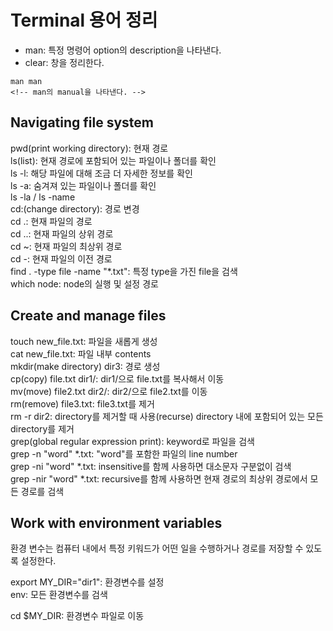 # Terminal 용어 정리

- man: 특정 명령어 option의 description을 나타낸다.
- clear: 창을 정리한다.

```
man man
<!-- man의 manual을 나타낸다. -->
```

## **Navigating file system**

pwd(print working directory): 현재 경로
<br/>
ls(list): 현재 경로에 포함되어 있는 파일이나 폴더를 확인
<br/>
ls -l: 해당 파일에 대해 조금 더 자세한 정보를 확인
<br/>
ls -a: 숨겨져 있는 파일이나 폴더를 확인
<br/>
ls -la / ls -name
<br/>
cd:(change directory): 경로 변경
<br/>
cd .: 현재 파일의 경로
<br/>
cd ..: 현재 파일의 상위 경로
<br/>
cd ~: 현재 파일의 최상위 경로
<br/>
cd -: 현재 파일의 이전 경로
<br/>
find . -type file -name "\*.txt": 특정 type을 가진 file을 검색
<br/>
which node: node의 실행 및 설정 경로

## **Create and manage files**

touch new_file.txt: 파일을 새롭게 생성
<br/>
cat new_file.txt: 파일 내부 contents
<br/>
mkdir(make directory) dir3: 경로 생성
<br/>
cp(copy) file.txt dir1/: dir1/으로 file.txt를 복사해서 이동
<br/>
mv(move) file2.txt dir2/: dir2/으로 file2.txt를 이동
<br/>
rm(remove) file3.txt: file3.txt를 제거
<br/>
rm -r dir2: directory를 제거할 때 사용(recurse) directory 내에 포함되어 있는 모든 directory를 제거
<br/>
grep(global regular expression print): keyword로 파일을 검색
<br/>
grep -n "word" \*.txt: "word"를 포함한 파일의 line number
<br/>
grep -ni "word" \*.txt:
insensitive를 함께 사용하면 대소문자 구분없이 검색
<br/>
grep -nir "word" \*.txt: recursive를 함께 사용하면 현재 경로의 최상위 경로에서 모든 경로를 검색

## **Work with environment variables**

환경 변수는 컴퓨터 내에서 특정 키워드가 어떤 일을 수행하거나 경로를 저장할 수 있도록 설정한다.

export MY_DIR="dir1": 환경변수를 설정
<br/>
env: 모든 환경변수를 검색

cd $MY_DIR: 환경변수 파일로 이동
